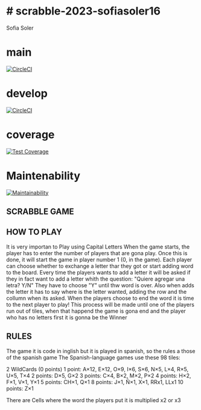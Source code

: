 # # scrabble-2023-sofiasoler16
Sofia Soler

# main
[![CircleCI](https://dl.circleci.com/status-badge/img/gh/sofiasoler16/clase_2023-23-ago/tree/main.svg?style=svg)](https://dl.circleci.com/status-badge/redirect/gh/sofiasoler16/clase_2023-23-ago/tree/main)

# develop
[![CircleCI](https://dl.circleci.com/status-badge/img/gh/sofiasoler16/clase_2023-23-ago/tree/develop.svg?style=svg)](https://dl.circleci.com/status-badge/redirect/gh/sofiasoler16/clase_2023-23-ago/tree/develop)

# coverage
[![Test Coverage](https://api.codeclimate.com/v1/badges/cca1f4b69e1cf5212778/test_coverage)](https://codeclimate.com/github/sofiasoler16/clase_2023-23-ago/test_coverage)

# Maintenability
[![Maintainability](https://api.codeclimate.com/v1/badges/cca1f4b69e1cf5212778/maintainability)](https://codeclimate.com/github/sofiasoler16/clase_2023-23-ago/maintainability)

## SCRABBLE GAME

## HOW TO PLAY
It is very importan to Play using Capital Letters
When the game starts, the player has to enter the number of players that are gona play. 
Once this is done, it will start the game in player number 1 (0, in the game). Each player can choose whether to exchange a letter thar they got or start adding word to the board. 
Every time the players wants to add a letter it will be asked if they in fact want to add a letter whith the question: "Quiere agregar una letra? Y/N" They have to choose "Y" until thw word is over. Also when adds the letter it has to say where is the letter wanted, adding the row and the collumn when its asked.
When the players choose to end the word it is time to the next player to play!
This process will be made until one of the players run out of tiles, when that happend the game is gona end and the player who has no letters first it is gonna be the Winner

## RULES
The game it is code in inglish but it is played in spanish, so the rules a those of the spanish game
The Spanish-language games use these 98 tiles:

2 WildCards (0 points)
1 point: A×12, E×12, O×9, I×6, S×6, N×5, L×4, R×5, U×5, T×4
2 points: D×5, G×2
3 points: C×4, B×2, M×2, P×2
4 points: H×2, F×1, V×1, Y×1
5 points: CH×1, Q×1
8 points: J×1, Ñ×1, X×1, RRx1, LLx1
10 points: Z×1

There are Cells where the word the players put it is multiplied x2 or x3
